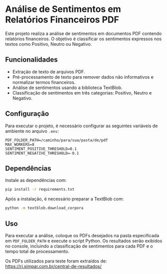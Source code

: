 
# Análise de Sentimentos em Relatórios Financeiros PDF

Este projeto realiza a análise de sentimentos em documentos PDF contendo relatórios financeiros. O objetivo é classificar os sentimentos expressos nos textos como Positivo, Neutro ou Negativo.

## Funcionalidades

- Extração de texto de arquivos PDF.
- Pré-processamento de texto para remover dados não informativos e normalizar termos financeiros.
- Análise de sentimentos usando a biblioteca TextBlob.
- Classificação de sentimentos em três categorias: Positivo, Neutro e Negativo.

## Configuração

Para executar o projeto, é necessário configurar as seguintes variáveis de ambiente no arquivo `.env`:

```plaintext
PDF_FOLDER_PATH=/caminho/para/sua/pasta/de/pdf
MAX_WORKERS=8
SENTIMENT_POSITIVE_THRESHOLD=0.1
SENTIMENT_NEGATIVE_THRESHOLD=-0.1
```

## Dependências

Instale as dependências com:

```bash
pip install -r requirements.txt
```

Após a instalação, é necessário preparar a TextBlob com:

```bash
python -m textblob.download_corpora
```

## Uso

Para executar a análise, coloque os PDFs desejados na pasta especificada em `PDF_FOLDER_PATH` e execute o script Python. 
Os resultados serão exibidos no console, incluindo a classificação de sentimentos para cada PDF e o tempo total de processamento.

Os PDFs utilizados para teste foram extraídos de: https://ri.simpar.com.br/central-de-resultados/